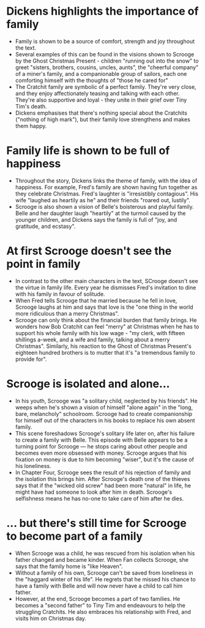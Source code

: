 # Dickens highlights the importance of family

- Family is shown to be a source of comfort, strength and joy throughout the text.
- Several examples of this can be found in the visions shown to Scrooge by the Ghost Christmas Present - children "running out into the snow" to greet "sisters, brothers, cousins, uncles, aunts", the "cheerful company" of a miner's family, and a companionable group of sailors, each one comforting himself with the thoughts of "those he cared for"
- The Cratchit family are symbolic of a perfect family. They're very close, and they enjoy affectionately teasing and talking with each other. They're also supportive and loyal - they unite in their grief over Tiny Tim's death.
- Dickens emphasises that there's nothing special about the Cratchits ("nothing of high mark"), but their family love strengthens and makes them happy.

# Family life is shown to be full of happiness

- Throughout the story, Dickens links the theme of family, with the idea of happiness. For example, Fred's family are shown having fun together as they celebrate Christmas. Fred's laughter is "irresistibly contagious". His wife "laughed as heartily as he" and their friends "roared out, lustily".
- Scrooge is also shown a vision of Belle's boisterous and playful family. Belle and her daughter laugh "heartily" at the turmoil caused by the younger children, and Dickens says the family is full of "joy, and gratitude, and ecstasy".

# At first Scrooge doesn't see the point in family

- In contrast to the other main characters in the text, SCrooge doesn't see the virtue in family life. Every year he dismisses Fred's invitation to dine with his family in favour of solitude.
- When Fred tells Scrooge that he married because he fell in love, Scrooge laughs at him and says that love is the "one thing in the world more ridiculous than a merry Christmas".
- Scrooge can only think about the financial burden that family brings. He wonders how Bob Cratchit can feel "merry" at Christmas when he has to support his whole family with his low wage - "my clerk, with fifteen shillings a-week, and a wife and family, talking about a merry Christmas". Similarly, his reaction to the Ghost of Christmas Present's eighteen hundred brothers is to mutter that it's "a tremendous family to provide for".

# Scrooge is isolated and alone...

- In his youth, Scrooge was "a solitary child, neglected by his friends". He weeps when he's shown a vision of himself "alone again" in the "long, bare, melancholy" schoolroom. Scrooge had to create companionship for himself out of the characters in his books to replace his own absent family.
- This scene foreshadows Scrooge's solitary life later on, after his failure to create a family with Belle. This episode with Belle appears to be a turning point for Scrooge — he stops caring about other people and becomes even more obsessed with money. Scrooge argues that his fixation on money is due to him becoming "wiser", but it's the cause of his loneliness.
- In Chapter Four, Scrooge sees the result of his rejection of family and the isolation this brings him. After Scrooge's death one of the thieves says that if the "wicked old screw" had been more "natural" in life, he might have had someone to look after him in death. Scrooge's selfishness means he has no-one to take care of him after he dies.

# ... but there's still time for Scrooge to become part of a family

- When Scrooge was a child, he was rescued from his isolation when his father changed and became kinder. When Fan collects Scrooge, she says that the family home is "like Heaven".
- Without a family of his own, Scrooge can't be saved from loneliness in the "haggard winter of his life". He regrets that he missed his chance to have a family with Belle and will now never have a child to call him father.
- However, at the end, Scrooge becomes a part of two families. He becomes a "second father" to Tiny Tim and endeavours to help the struggling Cratchits. He also embraces his relationship with Fred, and visits him on Christmas day.

